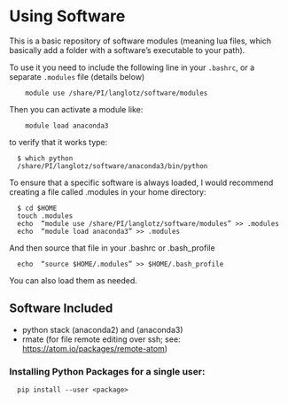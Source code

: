 # Using Software

This is a basic repository of software modules (meaning lua files, which basically add a folder with a software’s executable to your path).

To use it you need to include the following line in your `.bashrc`, or a separate `.modules` file (details below)


        module use /share/PI/langlotz/software/modules


Then you can activate a module like:


        module load anaconda3


to verify that it works type:


      $ which python
      /share/PI/langlotz/software/anaconda3/bin/python


To ensure that a specific software is always loaded, I would recommend creating a file called .modules in your home directory:


      $ cd $HOME
      touch .modules
      echo  “module use /share/PI/langlotz/software/modules” >> .modules
      echo  “module load anaconda3” >> .modules


And then source that file in your .bashrc or .bash_profile


      echo  “source $HOME/.modules” >> $HOME/.bash_profile

    
You can also load them as needed.


## Software Included

- python stack (anaconda2) and (anaconda3)
- rmate (for file remote editing over ssh; see: https://atom.io/packages/remote-atom)

### Installing Python Packages for a single user:

      pip install --user <package>

